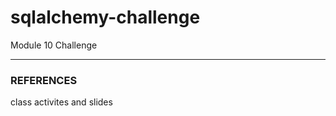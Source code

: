 # sqlalchemy-challenge
Module 10 Challenge
____________________________________________________________________

### REFERENCES

class activites and slides